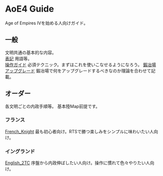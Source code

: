 # AoE4 Guide
Age of Empires IVを始める人向けガイド。
## 一般
文明共通の基本的な内容。  
[表記](/term.md) 用語等。  
[操作ガイド](/operate.md) 必須テクニック。まずはこれを使いこなせるようになろう。
[鍛冶場アップグレード](/upgrade.md) 鍛冶場で何をアップグレードするべきなのか理論を合わせて記載。  
## オーダー
各文明ごとの内政手順等。
基本陸Map前提です。
### フランス
[French_Knight](/french_knight.md) 最も初心者向け。RTSで勝つ楽しみをシンプルに味わいたい人向け。

### イングランド
[English_2TC](/english_2TC.md) 序盤から内政伸ばしたい人向け。操作に慣れて色々やりたい人向け。